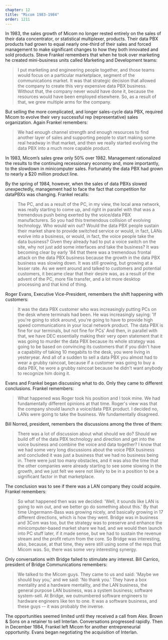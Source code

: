```yaml
---
chapter: 12
title: "Micom 1983-1984"
order: 1211
---
```


In 1983, the sales growth of Micom no longer rested entirely on the sales of their data concentrator, or statistical multiplexer, products. Their data PBX products had grown to equal nearly one-third of their sales and forced management to make significant changes to how they both innovated and sold products. Steve Frankel remembers that when he took over marketing he created mini-business units called Marketing and Development teams:

>I put marketing and engineering people together, and those teams would focus on a particular marketplace, segment of the communications market. It was that strategic decision that allowed the company to create this very expensive data PBX business. Without that, the company never would have done it, because the resources would have been employed elsewhere. So, as a result of that, we grew multiple arms for the company.

But selling the more complicated, and longer sales-cycle data PBX, required Micom to evolve their very successful rep (representative) sales organization. Again Frankel remembers:

>We had enough channel strength and enough resources to find another layer of sales and supporting people to start making some real headway in that market, and then we really started evolving the data PBX into a much more capable product.

In 1983, Micom’s sales grew only 50% over 1982. Management rationalized the results to the continuing recessionary economy and, more importantly, to the slowdown in minicomputer sales. Fortunately the data PBX had grown to nearly a $20 million product line.

By the spring of 1984, however, when the sales of data PBXs slowed unexpectedly, management had to face the fact that competition for dataPBXs was changing. Frankel recalls:

>The PC, and as a result of the PC, in my view, the local area network, was really starting to come up, and right in parallel with that was a tremendous push being exerted by the voice/data PBX manufacturers. So you had this tremendous collision of evolving technology. Who would win out? Would the data PBX people sustain their market share to provide switched service or would, in fact, LANs evolve into a business, or would, in fact, the voice people take the data business? Given they already had to put a voice switch on the site, why not just add some interfaces and take the business? It was becoming clear by early '84 that there was a tremendous frontal attack on the data PBX business because the growth in the data PBX business was slowing down. It was still growing, but growing at a lesser rate. As we went around and talked to customers and potential customers, it became clear that their desire was, as a result of the advent of the PC, more file transfer, and a lot more desktop processing and that kind of thing.

Roger Evans, Executive Vice-President, remembers the shift happening with customers:

>It was the data PBX customer who was increasingly putting PCs on the desk where terminals had been. He was increasingly saying: 'If you're going to stick around, you're going to have to provide high speed communications in your local network product. The data PBX is fine for our terminals, but not fine for PCs' And then, in parallel with that, we have DEC essentially making their very open statement that it was going to murder the data PBX because its whole strategy was going to be based on convincing its customers that if you didn't have a capability of taking 10 megabits to the desk, you were living in yesteryear. And all of a sudden to sell a data PBX you almost had to wear a grubby raincoat, because if a customer was going to buy a data PBX, he wore a grubby raincoat because he didn't want anybody to recognize him doing it.

Evans and Frankel began discussing what to do. Only they came to different conclusions. Frankel remembers:

>What happened was Roger took his position and I took mine. We had fundamentally different opinions at that time. Roger's view was that the company should launch a voice/data PBX product. I decided no, LANs were going to take the business. We fundamentally disagreed.

Bill Norred, president, remembers the discussions among the three of them:

>There was a lot of discussion about what should we do? Should we build off of the data PBX technology and direction and get into the voice business and combine the voice and data together? I know that we had some very long discussions about the voice PBX business and concluded it was just a business that we had no business being in. There were just too many obstacles, and it was also the time that the other companies were already starting to see some slowing in the growth, and we just felt we were not likely to be in a position to be a significant factor in that marketplace.

The conclusion was to see if there was a LAN company they could acquire. Frankel remembers:

>So what happened then was we decided: 'Well, it sounds like LAN is going to win out, and we better go do something about this.' By that time Ungermann-Bass was growing nicely, and basically growing in 17 different directions, which is how they went. Bridge was in business and 3Com was too, but the strategy was to preserve and enhance the minicomputer-based market share we had, and we would then launch into PC stuff later, if it made sense, but we had to sustain the revenue stream and the profit return from the core. So Bridge was interesting, also, because, at that time, they were still using some of the reps that Micom was.  So, there was some very interesting synergy.

Only conversations with Bridge failed to stimulate any interest. Bill Carrico, president of Bridge Communications remembers:

>We talked to the Micom guys. They came to us and said: 'Maybe we should buy you,' and we said: 'No thank you.' They have a box mentality and a hardware mentality, and the LAN business, the general purpose LAN business, was a system business; software system-sell. At Bridge, we outnumbered software engineers to hardware engineers like ten to one. It was a software business, and these guys -- it was probably the inverse.

The opportunities seemed limited until they received a call from Alex. Brown & Sons on a retainer to sell Interlan. Conversations progressed rapidly. Then in December 1984, Frankel left Micom for another entrepreneurial opportunity. Evans began negotiating the acquisition of Interlan.
